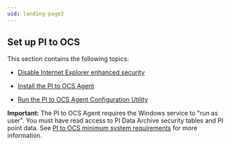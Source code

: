 ```yaml
---
uid: landing-page2
---
```


## Set up PI to OCS

This section contains the following topics:
<br>
* [Disable Internet Explorer enhanced security](xref:disable-ie-security)

* [Install the PI to OCS Agent](xref:install-agent)

* [Run the PI to OCS Agent Configuration Utility](xref:pi-to-ocs-utility)

**Important:** The PI to OCS Agent requires the Windows service to "run as user". You must have read access to PI Data Archive security tables and PI point data. See [PI to OCS minimum system requirements](xref:min-sys-reqmnts) for more information.